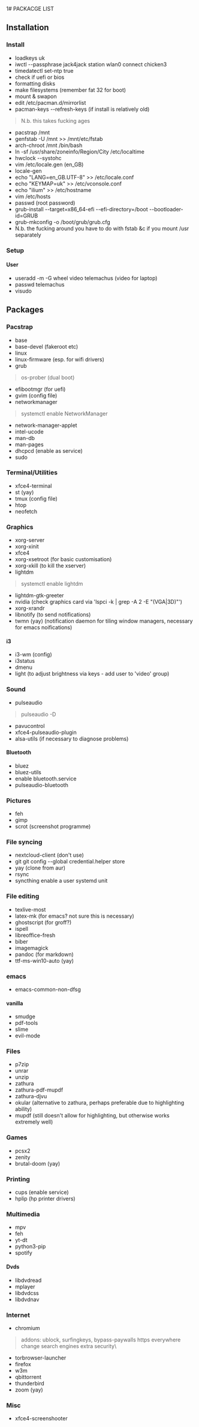 1# PACKACGE LIST

## Installation

### Install

- loadkeys uk
- iwctl --passphrase jack4jack station wlan0 connect chicken3
- timedatectl set-ntp true
- check if uefi or bios
- formatting disks
- make filesystems (remember fat 32 for boot)
- mount & swapon 
- edit /etc/pacman.d/mirrorlist 
- pacman-keys --refresh-keys (if install is relatively old)
> N.b. this takes fucking ages
- pacstrap /mnt
- genfstab -U /mnt >> /mnt/etc/fstab
- arch-chroot /mnt /bin/bash
- ln -sf /usr/share/zoneinfo/Region/City /etc/localtime
- hwclock --systohc
- vim /etc/locale.gen (en_GB)
- locale-gen
- echo "LANG=en_GB.UTF-8" >> /etc/locale.conf
- echo "KEYMAP=uk" >> /etc/vconsole.conf
- echo "ilium" >> /etc/hostname
- vim /etc/hosts
- passwd (root password)
- grub-install --target=x86_64-efi --efi-directory=/boot --bootloader-id=GRUB 
- grub-mkconfig -o /boot/grub/grub.cfg
- N.b. the fucking around you have to do with fstab &c if you mount /usr separately

### Setup

#### User

- useradd -m -G wheel video telemachus (video for laptop)
- passwd telemachus 
- visudo



## Packages

### Pacstrap

- base
- base-devel (fakeroot etc)
- linux
- linux-firmware (esp. for wifi drivers)
- grub
> os-prober (dual boot)
- efibootmgr (for uefi)
- gvim (config file)
- networkmanager
> systemctl enable NetworkManager
- network-manager-applet
- intel-ucode
- man-db
- man-pages
- dhcpcd (enable as service)
- sudo

### Terminal/Utilities

- xfce4-terminal
- st (yay)
- tmux (config file)
- htop
- neofetch

### Graphics

- xorg-server
- xorg-xinit
- xfce4
- xorg-xsetroot (for basic customisation)
- xorg-xkill (to kill the xserver)
- lightdm
> systemctl enable lightdm
- lightdm-gtk-greeter
- nvidia (check graphics card via 'lspci -k | grep -A 2 -E "(VGA|3D)"')
- xorg-xrandr
- libnotify (to send notifications)
- twmn (yay) (notification daemon for tiling window managers, necessary for emacs noifications)

#### i3

- i3-wm (config)
- i3status
- dmenu
- light (to adjust brightness via keys - add user to 'video' group)

### Sound

- pulseaudio
> pulseaudio -D
- pavucontrol
- xfce4-pulseaudio-plugin
- alsa-utils (if necessary to diagnose problems)

#### Bluetooth

- bluez
- bluez-utils
- enable bluetooth.service
- pulseaudio-bluetooth

### Pictures

- feh
- gimp
- scrot (screenshot programme)

### File syncing

- nextcloud-client (don't use)
- git
  git config --global credential.helper store
- yay (clone from aur)
- rsync
- syncthing
  enable a user systemd unit

### File editing

- texlive-most
- latex-mk (for emacs? not sure this is necessary)
- ghostscript (for groff?)
- ispell
- libreoffice-fresh
- biber
- imagemagick
- pandoc (for markdown)
- ttf-ms-win10-auto (yay)

### emacs

- emacs-common-non-dfsg

#### vanilla

- smudge
- pdf-tools
- slime
- evil-mode

### Files

- p7zip
- unrar
- unzip
- zathura
- zathura-pdf-mupdf
- zathura-djvu
- okular (alternative to zathura, perhaps preferable due to highlighting ability)
- mupdf (still doesn't allow for highlighting, but otherwise works extremely well)

### Games

- pcsx2
- zenity
- brutal-doom (yay)

### Printing

- cups (enable service)
- hplip (hp printer drivers)

### Multimedia

- mpv
- feh
- yt-dt
- python3-pip
- spotify

#### Dvds

- libdvdread
- mplayer
- libdvdcss
- libdvdnav

### Internet

- chromium
> addons: ublock, surfingkeys, bypass-paywalls
> https everywhere 
> change search engines
> extra security\
- torbrowser-launcher
- firefox
- w3m
- qbittorrent
- thunderbird
- zoom (yay)

### Misc

- xfce4-screenshooter

